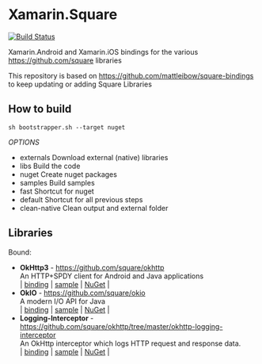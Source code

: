 # Xamarin.Square
[![Build Status](https://dev.azure.com/JosueDM94/Xamarin.Square/_apis/build/status/JosueDM94.Xamarin.Square?branchName=master)](https://dev.azure.com/JosueDM94/Xamarin.Square/_build/latest?definitionId=4&branchName=master)

Xamarin.Android and Xamarin.iOS bindings for the various https://github.com/square libraries

This repository is based on https://github.com/mattleibow/square-bindings to keep updating or adding Square Libraries

## How to build
```
sh bootstrapper.sh --target nuget
```

*OPTIONS*
- externals     Download external (native) libraries
- libs          Build the code
- nuget         Create nuget packages
- samples       Build samples
- fast          Shortcut for nuget
- default       Shortcut for all previous steps
- clean-native  Clean output and external folder

## Libraries
Bound:

  - **OkHttp3** - https://github.com/square/okhttp  
    An HTTP+SPDY client for Android and Java applications  
   | [binding][1] | [sample][11] | [NuGet][21] |  
 - **OkIO** - https://github.com/square/okio  
   A modern I/O API for Java  
   | [binding][2] | [sample][11] | [NuGet][22] |  
 - **Logging-Interceptor** - https://github.com/square/okhttp/tree/master/okhttp-logging-interceptor  
   An OkHttp interceptor which logs HTTP request and response data.  
   | [binding][3] | [sample][12] | [NuGet][23] |  

[1]:  https://github.com/JosueDM94/Xamarin.Square/tree/master/binding/Square.OkHttp3
[2]:  https://github.com/JosueDM94/Xamarin.Square/tree/master/binding/Square.OkIO
[3]:  https://github.com/JosueDM94/Xamarin.Square/tree/master/binding/Square.LoggingInterceptor
[11]:  https://github.com/JosueDM94/Xamarin.Square/tree/master/sample/OkHttp3Sample
[12]:  https://github.com/JosueDM94/Xamarin.Square/tree/master/sample/LoggingInterceptorSample
[21]: https://www.nuget.org/packages/Xamarin.Square.OkHttp3
[22]: https://www.nuget.org/packages/Xamarin.Square.OkIO
[23]: https://www.nuget.org/packages/Xamarin.Square.Logging-Interceptor
